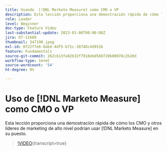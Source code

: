```yaml
---
title: Usando  [!DNL Marketo Measure] como CMO o VP
description: Esta lección proporciona una demostración rápida de cómo los CMO y otros líderes de marketing sénior podrían usar  [!DNL Marketo Measure] en su rol.
role: Leader
level: Beginner
doc-type: Feature Video
last-substantial-update: 2023-01-06T00:00:00Z
jira: KT-11668
thumbnail: 347190.jpeg
exl-id: 0f22f7e6-8abd-4df5-b71c-38748c4d951b
feature: Fundamentals
source-git-commit: 262cb13fa02b32f7918ebd569720b80078c2b28d
workflow-type: tm+mt
source-wordcount: '54'
ht-degree: 0%

---
```


# Uso de [!DNL Marketo Measure] como CMO o VP

Esta lección proporciona una demostración rápida de cómo los CMO y otros líderes de marketing de alto nivel podrían usar [!DNL Marketo Measure] en su puesto.

>[!VIDEO](https://video.tv.adobe.com/v/3422251/?learn=on&captions=spa){transcript=true}
